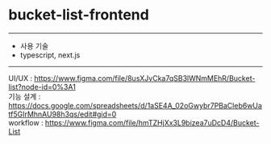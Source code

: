 # bucket-list-frontend
<hr>
<ul>
  <li>사용 기술</li>
  <li>typescript, next.js</li>
</ul>
<hr>

UI/UX : https://www.figma.com/file/8usXJvCka7qSB3lWNmMEhR/Bucket-list?node-id=0%3A1
<br>
기능 설계 : https://docs.google.com/spreadsheets/d/1aSE4A_02oGwybr7PBaCleb6wUatf5GIrMhnAU98h3qs/edit#gid=0
<br>
workflow : https://www.figma.com/file/hmTZHjXx3L9bizea7uDcD4/Bucket-List
